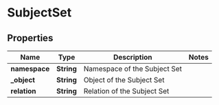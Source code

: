 

# SubjectSet


## Properties

| Name | Type | Description | Notes |
|------------ | ------------- | ------------- | -------------|
|**namespace** | **String** | Namespace of the Subject Set |  |
|**_object** | **String** | Object of the Subject Set |  |
|**relation** | **String** | Relation of the Subject Set |  |



